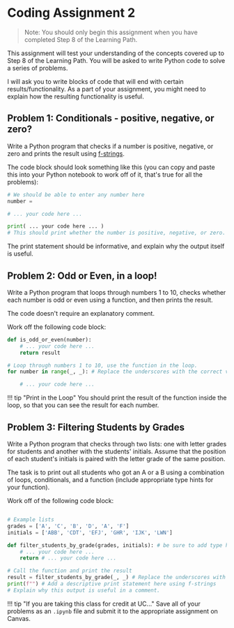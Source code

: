 # Coding Assignment 2

> Note: You should only begin this assignment when you have completed Step 8 of the Learning Path.

This assignment will test your understanding of the concepts covered up to Step 8 of the Learning Path. You will be asked to write Python code to solve a series of problems.

I will ask you to write blocks of code that will end with certain results/functionality. As a part of your assignment, you might need to explain how the resulting functionality is useful.

## Problem 1: Conditionals - positive, negative, or zero?

Write a Python program that checks if a number is positive, negative, or zero and prints the result using [f-strings](https://www.w3schools.com/python/python_string_formatting.asp).

The code block should look something like this (you can copy and paste this into your Python notebook to work off of it, that's true for all the problems):

```python
# We should be able to enter any number here
number = 

# ... your code here ...

print( ... your code here ... ) 
# This should print whether the number is positive, negative, or zero.
```

The print statement should be informative, and explain why the output itself is useful.

## Problem 2: Odd or Even, in a loop!

Write a Python program that loops through numbers 1 to 10, checks whether each number is odd or even using a function, and then prints the result.

The code doesn't require an explanatory comment.

Work off the following code block:

```python
def is_odd_or_even(number):
    # ... your code here ...
    return result

# Loop through numbers 1 to 10, use the function in the loop.
for number in range(_, _): # Replace the underscores with the correct values that will make the range function work as we want it to.

    # ... your code here ...

```
!!! tip "Print in the Loop"
    You should print the result of the function inside the loop, so that you can see the result for each number.

## Problem 3: Filtering Students by Grades

Write a Python program that checks through two lists: one with letter grades for students and another with the students' initials. Assume that the position of each student's initials is paired with the letter grade of the same position.

The task is to print out all students who got an A or a B using a combination of loops, conditionals, and a function (include appropriate type hints for your function).

Work off of the following code block:

```python

# Example lists
grades = ['A', 'C', 'B', 'D', 'A', 'F']
initials = ['ABB', 'CDT', 'EFJ', 'GHR', 'IJK', 'LWN']

def filter_students_by_grade(grades, initials): # be sure to add type hints
    # ... your code here ...
    return # ... your code here ...

# Call the function and print the result
result = filter_students_by_grade(_, _) # Replace the underscores with the variable names
print(f"") # Add a descriptive print statement here using f-strings
# Explain why this output is useful in a comment.
```

!!! tip "If you are taking this class for credit at UC..."
    Save all of your problems as an `.ipynb` file and submit it to the appropriate assignment on Canvas.
